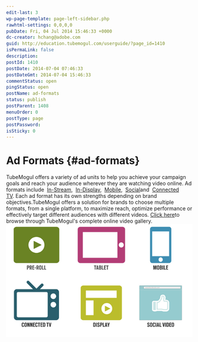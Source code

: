 ```yaml
---
edit-last: 3
wp-page-template: page-left-sidebar.php
rawhtml-settings: 0,0,0,0
pubDate: Fri, 04 Jul 2014 15:46:33 +0000
dc-creator: hchang@adobe.com
guid: http://education.tubemogul.com/userguide/?page_id=1410
isPermaLink: false
description: 
postId: 1410
postDate: 2014-07-04 07:46:33
postDateGmt: 2014-07-04 15:46:33
commentStatus: open
pingStatus: open
postName: ad-formats
status: publish
postParent: 1408
menuOrder: 0
postType: page
postPassword: 
isSticky: 0
---
```


# Ad Formats {#ad-formats}

TubeMogul offers a variety of ad units to help you achieve your campaign goals and reach your audience wherever they are watching video online. Ad formats include&nbsp; [In-Stream](ad-formats/in-stream.md),&nbsp; [In-Display](ad-formats/in-display.md),&nbsp; [Mobile](ad-formats/mobile.md),&nbsp; [Social](ad-formats/social.md)and&nbsp; [Connected TV](ad-formats/connected-tv.md).&nbsp;Each ad format has its own strengths depending on brand objectives.TubeMogul offers a solution for brands to choose multiple formats, from a single platform, to maximize reach, optimize performance or effectively target different audiences with different videos.
[Click here](http://gallery.tubemogul.com/)to browse through TubeMogul's complete online video gallery.
[ ![ad formats](assets/ad-formats.png)](assets/ad-formats.png) 